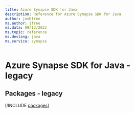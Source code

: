 ```yaml
---
title: Azure Synapse SDK for Java
description: Reference for Azure Synapse SDK for Java
author: joshfree
ms.author: jfree
ms.data: 09/13/2023
ms.topic: reference
ms.devlang: java
ms.service: synapse
---
```

# Azure Synapse SDK for Java - legacy
## Packages - legacy
[!INCLUDE [packages](synapse-index.md)]